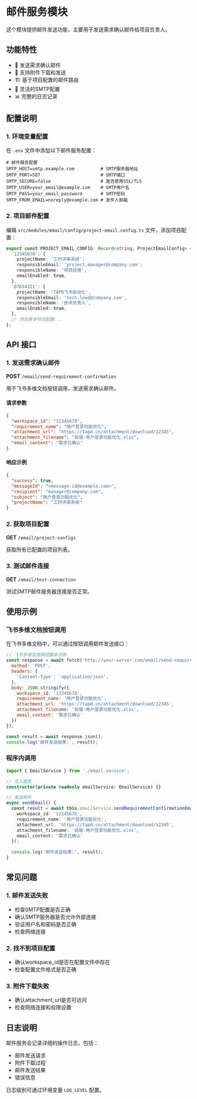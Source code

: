 # 邮件服务模块

这个模块提供邮件发送功能，主要用于发送需求确认邮件给项目负责人。

## 功能特性

- 📧 发送需求确认邮件
- 📎 支持附件下载和发送
- 🏗️ 基于项目配置的邮件路由
- 🔧 灵活的SMTP配置
- 📊 完整的日志记录

## 配置说明

### 1. 环境变量配置

在 `.env` 文件中添加以下邮件服务配置：

```env
# 邮件服务配置
SMTP_HOST=smtp.example.com          # SMTP服务器地址
SMTP_PORT=587                       # SMTP端口
SMTP_SECURE=false                   # 是否使用SSL/TLS
SMTP_USER=your_email@example.com    # SMTP用户名
SMTP_PASS=your_email_password       # SMTP密码
SMTP_FROM_EMAIL=noreply@example.com # 发件人邮箱
```

### 2. 项目邮件配置

编辑 `src/modules/email/config/project-email.config.ts` 文件，添加项目配置：

```typescript
export const PROJECT_EMAIL_CONFIG: Record<string, ProjectEmailConfig> = {
  '12345678': {
    projectName: '工时评审系统',
    responsibleEmail: 'project.manager@company.com',
    responsibleName: '项目经理',
    emailEnabled: true,
  },
  '87654321': {
    projectName: 'TAPD飞书自动化',
    responsibleEmail: 'tech.lead@company.com',
    responsibleName: '技术负责人',
    emailEnabled: true,
  },
  // 添加更多项目配置...
};
```

## API 接口

### 1. 发送需求确认邮件

**POST** `/email/send-requirement-confirmation`

用于飞书多维文档按钮调用，发送需求确认邮件。

#### 请求参数

```json
{
  "workspace_id": "12345678",
  "requirement_name": "用户登录功能优化",
  "attachment_url": "https://tapd.cn/attachment/download/12345",
  "attachment_filename": "前端-用户登录功能优化.xlsx",
  "email_content": "需求已确认"
}
```

#### 响应示例

```json
{
  "success": true,
  "messageId": "<message-id@example.com>",
  "recipient": "manager@company.com",
  "subject": "用户登录功能优化",
  "projectName": "工时评审系统"
}
```

### 2. 获取项目配置

**GET** `/email/project-configs`

获取所有已配置的项目列表。

### 3. 测试邮件连接

**GET** `/email/test-connection`

测试SMTP邮件服务器连接是否正常。

## 使用示例

### 飞书多维文档按钮调用

在飞书多维文档中，可以通过按钮调用邮件发送接口：

```javascript
// 飞书多维文档按钮脚本示例
const response = await fetch('http://your-server.com/email/send-requirement-confirmation', {
  method: 'POST',
  headers: {
    'Content-Type': 'application/json',
  },
  body: JSON.stringify({
    workspace_id: '12345678',
    requirement_name: '用户登录功能优化',
    attachment_url: 'https://tapd.cn/attachment/download/12345',
    attachment_filename: '前端-用户登录功能优化.xlsx',
    email_content: '需求已确认'
  })
});

const result = await response.json();
console.log('邮件发送结果:', result);
```

### 程序内调用

```typescript
import { EmailService } from './email.service';

// 注入服务
constructor(private readonly emailService: EmailService) {}

// 发送邮件
async sendEmail() {
  const result = await this.emailService.sendRequirementConfirmationEmail({
    workspace_id: '12345678',
    requirement_name: '用户登录功能优化',
    attachment_url: 'https://tapd.cn/attachment/download/12345',
    attachment_filename: '前端-用户登录功能优化.xlsx',
    email_content: '需求已确认'
  });
  
  console.log('邮件发送结果:', result);
}
```

## 常见问题

### 1. 邮件发送失败

- 检查SMTP配置是否正确
- 确认SMTP服务器是否允许外部连接
- 验证用户名和密码是否正确
- 检查网络连接

### 2. 找不到项目配置

- 确认workspace_id是否在配置文件中存在
- 检查配置文件格式是否正确

### 3. 附件下载失败

- 确认attachment_url是否可访问
- 检查网络连接和权限设置

## 日志说明

邮件服务会记录详细的操作日志，包括：

- 邮件发送请求
- 附件下载过程
- 邮件发送结果
- 错误信息

日志级别可通过环境变量 `LOG_LEVEL` 配置。
